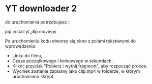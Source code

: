 # YT downloader 2

do uruchomienia potrzebujesz :

pip install yt_dlp moviepy

Po uruchomieniu kodu otworzy się okno z polami tekstowymi do wprowadzenia:
- Linku do filmu,
- Czasu początkowego i końcowego w sekundach.
- Kliknij przycisk "Pobierz i wytnij fragment", aby rozpocząć proces.
- Wycinek zostanie zapisany jako clip.mp4 w folderze, w którym uruchomiono skrypt.